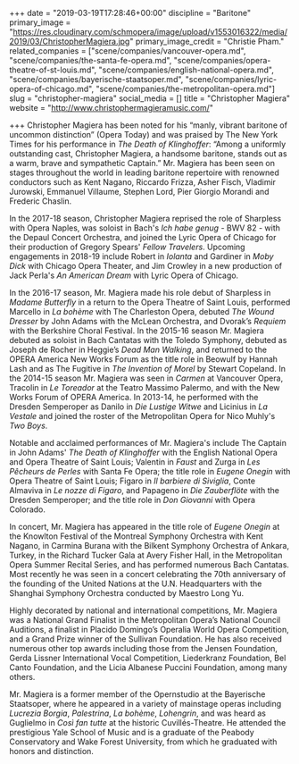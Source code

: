 +++
date = "2019-03-19T17:28:46+00:00"
discipline = "Baritone"
primary_image = "https://res.cloudinary.com/schmopera/image/upload/v1553016322/media/2019/03/ChristopherMagiera.jpg"
primary_image_credit = "Christie Pham."
related_companies = ["scene/companies/vancouver-opera.md", "scene/companies/the-santa-fe-opera.md", "scene/companies/opera-theatre-of-st-louis.md", "scene/companies/english-national-opera.md", "scene/companies/bayerische-staatsoper.md", "scene/companies/lyric-opera-of-chicago.md", "scene/companies/the-metropolitan-opera.md"]
slug = "christopher-magiera"
social_media = []
title = "Christopher Magiera"
website = "http://www.christophermagieramusic.com/"

+++
Christopher Magiera has been noted for his “manly, vibrant baritone of uncommon distinction” (Opera Today) and was praised by The New York Times for his performance in _The Death of Klinghoffer_: “Among a uniformly outstanding cast, Christopher Magiera, a handsome baritone, stands out as a warm, brave and sympathetic Captain.” Mr. Magiera has been seen on stages throughout the world in leading baritone repertoire with renowned conductors such as Kent Nagano, Riccardo Frizza, Asher Fisch, Vladimir Jurowski, Emmanuel Villaume, Stephen Lord, Pier Giorgio Morandi and Frederic Chaslin.  

In the 2017-18 season, Christopher Magiera reprised the role of Sharpless with Opera Naples, was soloist in Bach's _Ich habe genug_ -  BWV 82 - with the Depaul Concert Orchestra, and joined the Lyric Opera of Chicago for their production of Gregory Spears' _Fellow Travelers_. Upcoming engagements in 2018-19 include Robert in _Iolanta_ and Gardiner in _Moby Dick_ with Chicago Opera Theater, and Jim Crowley in a new production of Jack Perla's _An American Dream_ with Lyric Opera of Chicago.

 In the 2016-17 season, Mr. Magiera made his role debut of Sharpless in _Madame Butterfly_ in a return to the Opera Theatre of Saint Louis, performed Marcello in _La bohème_ with The Charleston Opera, debuted _The Wound Dresser_ by John Adams with the McLean Orchestra, and Dvorak’s _Requiem_ with the Berkshire Choral Festival. In the 2015-16 season Mr. Magiera debuted as soloist in Bach Cantatas with the Toledo Symphony, debuted as Joseph de Rocher in Heggie’s _Dead Man Walking_, and returned to the OPERA America New Works Forum as the title role in Beowulf by Hannah Lash and as The Fugitive in _The Invention of Morel_ by Stewart Copeland. In the 2014-15 season Mr. Magiera was seen in _Carmen_ at Vancouver Opera, Tracolin in _Le Toreador_ at the Teatro Massimo Palermo, and with the New Works Forum of OPERA America. In 2013-14, he performed with the Dresden Semperoper as Danilo in _Die Lustige Witwe_ and Licinius in _La Vestale_ and joined the roster of the Metropolitan Opera for Nico Muhly's _Two Boys_.  

Notable and acclaimed performances of Mr. Magiera's include The Captain in John Adams' _The Death of Klinghoffer_ with the English National Opera and Opera Theatre of Saint Louis; Valentin in _Faust_ and Zurga in _Les Pêcheurs de Perles_ with Santa Fe Opera; the title role in _Eugene Onegin_ with Opera Theatre of Saint Louis; Figaro in _Il barbiere di Siviglia_, Conte Almaviva in _Le nozze di Figaro_, and Papageno in _Die Zauberflöte_ with the Dresden Semperoper; and the title role in _Don Giovanni_ with Opera Colorado.  

In concert, Mr. Magiera has appeared in the title role of _Eugene Onegin_ at the Knowlton Festival of the Montreal Symphony Orchestra with Kent Nagano, in Carmina Burana with the Bilkent Symphony Orchestra of Ankara, Turkey, in the Richard Tucker Gala at Avery Fisher Hall, in the Metropolitan Opera Summer Recital Series, and has performed numerous Bach Cantatas. Most recently he was seen in a concert celebrating the 70th anniversary of the founding of the United Nations at the U.N. Headquarters with the Shanghai Symphony Orchestra conducted by Maestro Long Yu.  

Highly decorated by national and international competitions, Mr. Magiera was a National Grand Finalist in the Metropolitan Opera’s National Council Auditions, a finalist in Placido Domingo’s Operalia World Opera Competition, and a Grand Prize winner of the Sullivan Foundation. He has also received numerous other top awards including those from the Jensen Foundation, Gerda Lissner International Vocal Competition, Liederkranz Foundation, Bel Canto Foundation, and the Licia Albanese Puccini Foundation, among many others.  

Mr. Magiera is a former member of the Opernstudio at the Bayerische Staatsoper, where he appeared in a variety of mainstage operas including _Lucrezia Borgia_, _Palestrina_, _La bohème_, _Lohengrin_, and was heard as Guglielmo in _Così fan tutte_ at the historic Cuvillés-Theatre. He attended the prestigious Yale School of Music and is a graduate of the Peabody Conservatory and Wake Forest University, from which he graduated with honors and distinction.